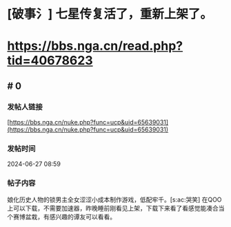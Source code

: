 # [破事氵] 七星传复活了，重新上架了。
# https://bbs.nga.cn/read.php?tid=40678623

## \# 0
### 发帖人链接
[https://bbs.nga.cn/nuke.php?func=ucp&uid=65639031](https://bbs.nga.cn/nuke.php?func=ucp&uid=65639031)
### 发帖时间
2024-06-27 08:59
### 帖子内容
娘化历史人物的锁男主全女涩涩小成本制作游戏，低配牢千。[s:ac:哭笑]
在QOO上可以下载，不需要加速器，昨晚睡前刚看见上架，下载下来看了看感觉能凑合当个赛博盆栽，有感兴趣的谭友可以看看。
